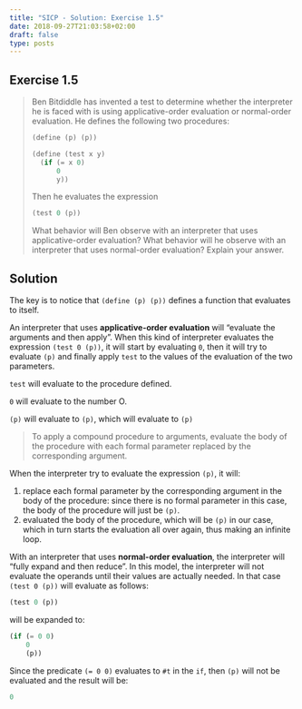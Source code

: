 ```yaml
---
title: "SICP - Solution: Exercise 1.5"
date: 2018-09-27T21:03:58+02:00
draft: false
type: posts
---
```


## Exercise 1.5

> Ben Bitdiddle has invented a test to determine whether the interpreter he is faced with is using applicative-order evaluation or normal-order evaluation. He defines the following two procedures:
> 
> ```scheme
> (define (p) (p))
> 
> (define (test x y)
>   (if (= x 0)
>       0
>       y))
> ```
> 
> Then he evaluates the expression
> 
> ```scheme
> (test 0 (p))
> ```
> 
> What behavior will Ben observe with an interpreter that uses applicative-order evaluation? What behavior will he observe with an interpreter that uses normal-order evaluation? Explain your answer.

## Solution

The key is to notice that `(define (p) (p))` defines a function that evaluates to itself.

An interpreter that uses **applicative-order evaluation** will “evaluate the arguments and then apply”. When this kind of interpreter evaluates the expression `(test 0 (p))`, it will start by evaluating `0`, then it will try to evaluate `(p)` and finally apply `test` to the values of the evaluation of the two parameters.

`test` will evaluate to the procedure defined.

`0` will evaluate to the number O.

`(p)` will evaluate to `(p)`, which will evaluate to `(p)`

> To apply a compound procedure to arguments, evaluate the body of the procedure with each formal parameter replaced by the corresponding argument.


When the interpreter try to evaluate the expression `(p)`, it will:

1. replace each formal parameter by the corresponding argument in the body of the procedure: since there is no formal parameter in this case, the body of the procedure will just be `(p)`.
2. evaluated the body of the procedure, which will be `(p)` in our case, which in turn starts the evaluation all over again, thus making an infinite loop.

With an interpreter that uses **normal-order evaluation**, the interpreter will “fully expand and then reduce”. In this model, the interpreter will not evaluate the operands until their values are actually needed. In that case `(test 0 (p))` will evaluate as follows:

```scheme
(test 0 (p))
```

will be expanded to:

```scheme
(if (= 0 0)
    0
    (p))
```

Since the predicate `(= 0 0)` evaluates to `#t` in the `if`,  then `(p)` will not be evaluated and the result will be:

```scheme
0
```
